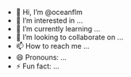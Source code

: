 - 👋 Hi, I’m @oceanflm
- 👀 I’m interested in ...
- 🌱 I’m currently learning ...
- 💞️ I’m looking to collaborate on ...
- 📫 How to reach me ...
- 😄 Pronouns: ...
- ⚡ Fun fact: ...

<!---
oceanflm/oceanflm is a ✨ special ✨ repository because its `README.md` (this file) appears on your GitHub profile.
You can click the Preview link to take a look at your changes.
--->
